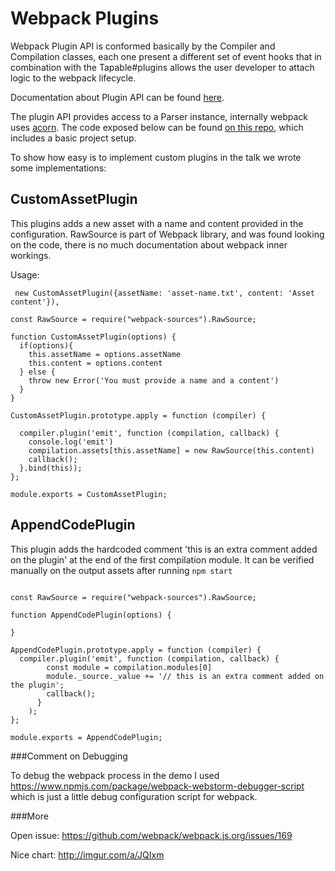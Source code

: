 # Webpack Plugins


Webpack Plugin API is conformed basically by the Compiler and Compilation classes, each one present a different set of event hooks that in combination with the Tapable#plugins allows the user developer to attach logic to the webpack lifecycle.

Documentation about Plugin API can be found [here](https://webpack.js.org/api/plugins/).

The plugin API provides access to a Parser instance, internally webpack uses [acorn](https://github.com/ternjs/acorn). 
The code exposed below can be found [on this repo](https://github.com/ssaucedo/learning-webpack/tree/plugins), which includes a basic project setup. 


To show how easy is to implement custom plugins in the talk we wrote some implementations:

## CustomAssetPlugin 

This plugins adds a new asset with a name and content provided in the configuration.
RawSource is part of Webpack library, and was found looking on the code, there is no much documentation about webpack inner workings.  
 
Usage:    
```
 new CustomAssetPlugin({assetName: 'asset-name.txt', content: 'Asset content'}),

```

```
const RawSource = require("webpack-sources").RawSource;

function CustomAssetPlugin(options) {
  if(options){
    this.assetName = options.assetName
    this.content = options.content
  } else {
    throw new Error('You must provide a name and a content')
  }
}

CustomAssetPlugin.prototype.apply = function (compiler) {

  compiler.plugin('emit', function (compilation, callback) {
    console.log('emit')
    compilation.assets[this.assetName] = new RawSource(this.content)
    callback();
  }.bind(this));
};

module.exports = CustomAssetPlugin;

```


## AppendCodePlugin

This plugin adds the hardcoded comment 'this is an extra comment added on the plugin' at the end
of the first compilation module. It can be verified manually on the output assets after running `npm start` 
``` 

const RawSource = require("webpack-sources").RawSource;

function AppendCodePlugin(options) {

}

AppendCodePlugin.prototype.apply = function (compiler) {
  compiler.plugin('emit', function (compilation, callback) {
        const module = compilation.modules[0]
        module._source._value += '// this is an extra comment added on the plugin';
        callback();
      }
    );
};

module.exports = AppendCodePlugin;

```

###Comment on Debugging

To debug the webpack process in the demo I used https://www.npmjs.com/package/webpack-webstorm-debugger-script which is just a little debug configuration script for webpack.

###More

Open issue: https://github.com/webpack/webpack.js.org/issues/169

Nice chart: http://imgur.com/a/JQIxm
